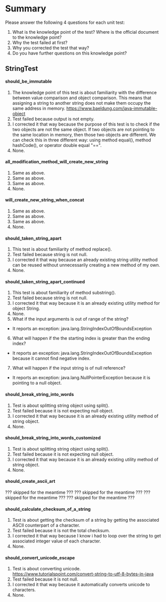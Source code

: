 # Summary

Please answer the following 4 questions for each unit test:
1. What is the knowledge point of the test? Where is the official document to the knowledge point?
2. Why the test failed at first?
3. Why you corrected the test that way?
4. Do you have further questions on this knowledge point?

## StringTest
#### should_be_immutable
1. The knowledge point of this test is about familiarity with the difference between value comparison and object comparison.
This means that assigning a string to another string does not make them occupy the same address in memory.
https://www.baeldung.com/java-immutable-object
2. Test failed because output is not empty.
3. I corrected it that way because the purpose of this test is to check if the two objects are not the same object.
If two objects are not pointing to the same location in memory, then those two objects are different.
We can check this in three different way: using method equal(), method hashCode(), or operator double equal "==".
4. None.

#### all_modification_method_will_create_new_string
1. Same as above.
2. Same as above.
3. Same as above.
4. None.

#### will_create_new_string_when_concat
1. Same as above.
2. Same as above.
3. Same as above.
4. None.

#### should_taken_string_apart
1. This test is about familiarity of method replace(). 
2. Test failed because string is not null.
3. I corrected it that way because an already existing string utility method can be reused without unnecessarily creating 
a new method of my own.
4. None.

#### should_taken_string_apart_continued
1. This test is about familiarity of method substring(). 
2. Test failed because string is not null.
3. I corrected it that way because it is an already existing utility method for object String.
4. None.
5. What if the input arguments is out of range of the string?
- It reports an exception: java.lang.StringIndexOutOfBoundsException
6. What will happen if the the starting index is greater than the ending index?
- It reports an exception: java.lang.StringIndexOutOfBoundsException because it cannot find negative index.
7. What will happen if the input string is of null reference?
- It reports an exception: java.lang.NullPointerException because it is pointing to a null object.

#### should_break_string_into_words
1. Test is about splitting string object using split().
2. Test failed because it is not expecting null object.
3. I corrected it that way because it is an already existing utility method of string object.
4. None.

#### should_break_string_into_words_customized
1. Test is about splitting string object using split().
2. Test failed because it is not expecting null object.
3. I corrected it that way because it is an already existing utility method of string object.
4. None.

#### should_create_ascii_art
??? skipped for the meantime ???
??? skipped for the meantime ???
??? skipped for the meantime ???
??? skipped for the meantime ???

#### should_calculate_checksum_of_a_string
1. Test is about getting the checksum of a string by getting the associated ASCII counterpart of a character.
2. Test failed because it is not the total checksum.
3. I corrected it that way because I know i had to loop over the string to get associated integer value of each character.
4. None.

#### should_convert_unicode_escape
1. Test is about converting unicode.
https://www.tutorialspoint.com/convert-string-to-utf-8-bytes-in-java
2. Test failed because it is not null.
3. I corrected it that way because it automatically converts unicode to characters.
4. None.